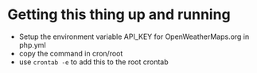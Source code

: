 # Getting this thing up and running

* Setup the environment variable API_KEY for OpenWeatherMaps.org in php.yml
* copy the command in cron/root
* use ```crontab -e``` to add this to the root crontab
